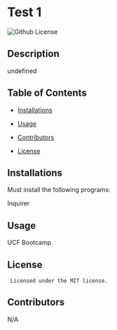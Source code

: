 # Test 1
  ![Github License](https://img.shields.io/badge/license-MIT-yellowgreen.svg)

  ## Description

  undefined

  ## Table of Contents

  - [Installations](#installations)

  - [Usage](#usage)
  
  - [Contributors](#contributors)

  * [License](#license-📛)
  
  ## Installations 

  Must install the following programs:

  Inquirer
 
  ## Usage

  UCF Bootcamp

  ## License 

     Licensed under the MIT license.

  ## Contributors

  N/A

